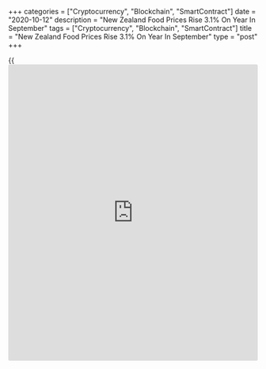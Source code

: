 +++
categories = ["Cryptocurrency", "Blockchain", "SmartContract"]
date = "2020-10-12"
description = "New Zealand Food Prices Rise 3.1% On Year In September"
tags = ["Cryptocurrency", "Blockchain", "SmartContract"]
title = "New Zealand Food Prices Rise 3.1% On Year In September"
type = "post"
+++

{{<iframe id="large-banner" src="https://www.bounty.group/#slide=23.0" width="100%" height="600" scrolling="no" style="border: 0px solid rgb(216, 221, 230); border-radius: 3px;">}}

Food prices were up 3.1 percent on year in September, Statistics New
Zealand said on Tuesday - slowing from the 4.1 percent gain in August.

Individually, fruit and vegetable prices increased 11 percent, while
meat, poultry, and fish prices increased 1.9 percent, grocery food
prices increased 1.0 percent, non-alcoholic beverage prices decreased
0.6 percent and restaurant meals and ready-to-eat food prices increased
3.6 percent.

On a seasonally adjusted monthly basis, food prices sank 0.5 percent.

Individually, fruit and vegetable prices fell 2.7 percent, while meat,
poultry, and fish prices rose 0.8 percent, grocery food prices fell 0.1
percent, non-alcoholic beverage prices fell 0.5 percent and restaurant
meals and ready-to-eat food prices rose 0.2 percent.

For comments and feedback [contact](https://www.playgroundfx.com/contact/): editorial@rtt[news](https://www.letsplayfx.com/blog/forex-news-website/).com

[Economic News][1]

 **What parts of the world are seeing the best (and worst) economic
performances lately? Click[here][2] to check out our [Econ Scorecard][2]
and find out! See up-to-the-moment [ranking](https://www.playgroundfx.com/blog/crypto-exchange-ranking/)s for the best and worst
performers in [GDP][2], [unemployment rate][3], [inflation][4] and much
more.**

   1. www.rtt[news](https://www.letsplayfx.com/blog/forex-news-website/).com/Content/EconomicNews.aspx
   2. www.rtt[news](https://www.letsplayfx.com/blog/forex-news-website/).com/economic-scorecard/world-rank/GDP/highest-performance.aspx
   3. www.rtt[news](https://www.letsplayfx.com/blog/forex-news-website/).com/economic-scorecard/world-rank/unemployment-rate/lowest-performance.aspx
   4. www.rtt[news](https://www.letsplayfx.com/blog/forex-news-website/).com/economic-scorecard/world-rank/CPI/highest-performance.aspx